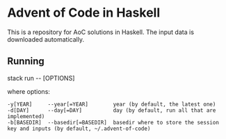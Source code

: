# Advent of Code in Haskell

This is a repository for AoC solutions in Haskell. The input data is downloaded
automatically.

## Running

stack run -- [OPTIONS]

where options:

    -y[YEAR]     --year[=YEAR]        year (by default, the latest one)
    -d[DAY]      --day[=DAY]          day (by default, run all that are implemented)
    -b[BASEDIR]  --basedir[=BASEDIR]  basedir where to store the session key and inputs (by default, ~/.advent-of-code)
